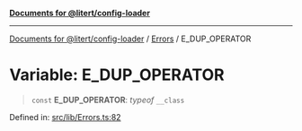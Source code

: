 [**Documents for @litert/config-loader**](../../README.md)

***

[Documents for @litert/config-loader](../../README.md) / [Errors](../README.md) / E\_DUP\_OPERATOR

# Variable: E\_DUP\_OPERATOR

> `const` **E\_DUP\_OPERATOR**: *typeof* `__class`

Defined in: [src/lib/Errors.ts:82](https://github.com/litert/config-loader.js/blob/master/src/lib/Errors.ts#L82)

